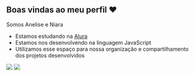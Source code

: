 ## Boas vindas ao meu perfil ❤️

Somos Anelise e Niara

- Estamos estudando na [Alura](https://www.alura.com.br)
- Estamos nos desenvolvendo na linguagem JavaScript
- Utilizamos esse espaço para nossa organização e compartilhamento dos projetos desenvolvidos

![](https://tenor.com/biSox.gif)
![](https://tenor.com/bP5M2.gif)
